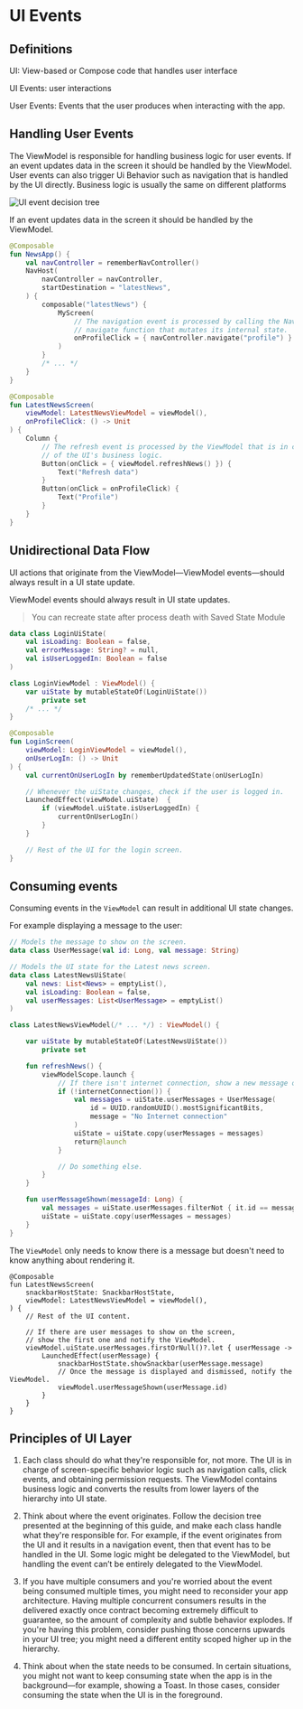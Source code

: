 # UI Events

## Definitions

UI:
View-based or Compose code that handles user interface

UI Events:
user interactions

User Events:
Events that the user produces when interacting with the app.

## Handling User Events

The ViewModel is responsible for handling business logic for user events. If an event updates data in the screen it should be handled by the ViewModel.
User events can also trigger Ui Behavior such as navigation that is handled by the UI directly.
Business logic is usually the same on different platforms

![UI event decision tree](https://developer.android.com/topic/libraries/architecture/images/mad-arch-uievents-tree.png)

If an event updates data in the screen it should be handled by the ViewModel.

```kotlin
@Composable
fun NewsApp() {
    val navController = rememberNavController()
    NavHost(
        navController = navController,
        startDestination = "latestNews",
    ) {
        composable("latestNews") {
            MyScreen(
                // The navigation event is processed by calling the NavController
                // navigate function that mutates its internal state.
                onProfileClick = { navController.navigate("profile") }
            )
        }
        /* ... */
    }
}

@Composable
fun LatestNewsScreen(
    viewModel: LatestNewsViewModel = viewModel(),
    onProfileClick: () -> Unit
) {
    Column {
        // The refresh event is processed by the ViewModel that is in charge
        // of the UI's business logic.
        Button(onClick = { viewModel.refreshNews() }) {
            Text("Refresh data")
        }
        Button(onClick = onProfileClick) {
            Text("Profile")
        }
    }
}
```

## Unidirectional Data Flow

UI actions that originate from the ViewModel—ViewModel events—should always result in a UI state update.

ViewModel events should always result in UI state updates.

> You can recreate state after process death with Saved State Module

```kotlin
data class LoginUiState(
    val isLoading: Boolean = false,
    val errorMessage: String? = null,
    val isUserLoggedIn: Boolean = false
)

class LoginViewModel : ViewModel() {
    var uiState by mutableStateOf(LoginUiState())
        private set
    /* ... */
}

@Composable
fun LoginScreen(
    viewModel: LoginViewModel = viewModel(),
    onUserLogIn: () -> Unit
) {
    val currentOnUserLogIn by rememberUpdatedState(onUserLogIn)

    // Whenever the uiState changes, check if the user is logged in.
    LaunchedEffect(viewModel.uiState)  {
        if (viewModel.uiState.isUserLoggedIn) {
            currentOnUserLogIn()
        }
    }

    // Rest of the UI for the login screen.
}
```

## Consuming events

Consuming events in the `ViewModel` can result in additional UI state changes.

For example displaying a message to the user:

```kotlin
// Models the message to show on the screen.
data class UserMessage(val id: Long, val message: String)

// Models the UI state for the Latest news screen.
data class LatestNewsUiState(
    val news: List<News> = emptyList(),
    val isLoading: Boolean = false,
    val userMessages: List<UserMessage> = emptyList()
)

class LatestNewsViewModel(/* ... */) : ViewModel() {

    var uiState by mutableStateOf(LatestNewsUiState())
        private set

    fun refreshNews() {
        viewModelScope.launch {
            // If there isn't internet connection, show a new message on the screen.
            if (!internetConnection()) {
                val messages = uiState.userMessages + UserMessage(
                    id = UUID.randomUUID().mostSignificantBits,
                    message = "No Internet connection"
                )
                uiState = uiState.copy(userMessages = messages)
                return@launch
            }

            // Do something else.
        }
    }

    fun userMessageShown(messageId: Long) {
        val messages = uiState.userMessages.filterNot { it.id == messageId }
        uiState = uiState.copy(userMessages = messages)
    }
}
```

The `ViewModel` only needs to know there is a message but doesn't need to know anything about rendering it.

```
@Composable
fun LatestNewsScreen(
    snackbarHostState: SnackbarHostState,
    viewModel: LatestNewsViewModel = viewModel(),
) {
    // Rest of the UI content.

    // If there are user messages to show on the screen,
    // show the first one and notify the ViewModel.
    viewModel.uiState.userMessages.firstOrNull()?.let { userMessage ->
        LaunchedEffect(userMessage) {
            snackbarHostState.showSnackbar(userMessage.message)
            // Once the message is displayed and dismissed, notify the ViewModel.
            viewModel.userMessageShown(userMessage.id)
        }
    }
}
```

## Principles of UI Layer

1. Each class should do what they're responsible for, not more. The UI is in charge of screen-specific behavior logic such as navigation calls, click events, and obtaining permission requests. The ViewModel contains business logic and converts the results from lower layers of the hierarchy into UI state.

2. Think about where the event originates. Follow the decision tree presented at the beginning of this guide, and make each class handle what they're responsible for. For example, if the event originates from the UI and it results in a navigation event, then that event has to be handled in the UI. Some logic might be delegated to the ViewModel, but handling the event can’t be entirely delegated to the ViewModel.

3. If you have multiple consumers and you're worried about the event being consumed multiple times, you might need to reconsider your app architecture. Having multiple concurrent consumers results in the delivered exactly once contract becoming extremely difficult to guarantee, so the amount of complexity and subtle behavior explodes. If you're having this problem, consider pushing those concerns upwards in your UI tree; you might need a different entity scoped higher up in the hierarchy.

4. Think about when the state needs to be consumed. In certain situations, you might not want to keep consuming state when the app is in the background—for example, showing a Toast. In those cases, consider consuming the state when the UI is in the foreground.
